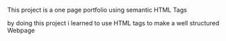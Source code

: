 This project is a one page portfolio using semantic HTML Tags

by doing this project i learned to use HTML tags to make a well structured Webpage
